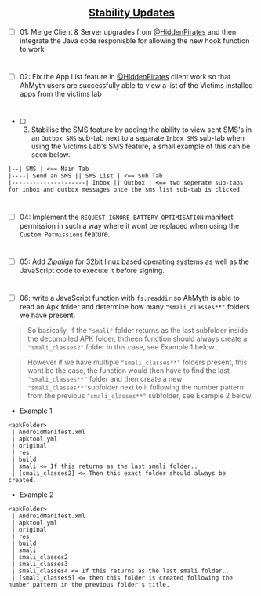 ## <div align="center"><ins>Stability Updates</ins></div>

- [ ] 01: Merge Client & Server upgrades from [@HiddenPirates](https://github.com/HiddenPirates) and then integrate the Java code responisble for allowing the new hook function to work
#
- [ ] 02: Fix the App List feature in [@HiddenPirates](https://github.com/HiddenPirates) client work so that AhMyth users are successfully able to view a list of the Victims installed apps from the victims lab
#
- [ ] 03. Stabilise the SMS feature by adding the ability to view sent SMS's in an `Outbox SMS` sub-tab next to a separate `Inbox SMS` sub-tab when using the Victims Lab's SMS feature, a small example of this can be seen below.
```
|--| SMS | <== Main Tab
|----| Send an SMS || SMS List | <== Sub Tab
|---------------------| Inbox || Outbox | <== two seperate sub-tabs for inbox and outbox messages once the sms list sub-tab is clicked 
```
#
- [ ] 04: Implement the `REQUEST_IGNORE_BATTERY_OPTIMISATION` manifest permission in such a way where it wont be replaced when using the `Custom Permissions` feature.
#
- [ ] 05: Add *Zipalign* for 32bit linux based operating systems as well as the JavaScript code to execute it before signing.
#
- [ ] 06: write a JavaScript function with `fs.readdir` so AhMyth is able to read an Apk folder and determine how many `"smali_classes**"` folders we have present. 

> So basically, if the `"smali"` folder returns as the last subfolder inside the decompiled APK folder, ththeen  function should always create a `"smali_classes2"` folder in this case, see Example 1 below...

> However if we have multiple `"smali_classes**"` folders present, this wont be the case, the function would then have to find the last `"smali_classes**"` folder and then create a new `"smali_classes**"`subfolder next to it following the number pattern from the previous `"smali_classes**"` subfolder, see Example 2 below.

- Example 1
```
<apkFolder>
 | AndroidManifest.xml
 | apktool.yml
 | original
 | res
 | build
 | smali <= If this returns as the last smali folder..
 | [smali_classes2] <= Then this exact folder should always be created.
```
- Example 2
```
<apkFolder>
 | AndroidManifest.xml
 | apktool.yml
 | original
 | res
 | build
 | smali
 | smali_classes2
 | smali_classes3
 | smali_classes4 <= If this returns as the last smali folder..
 | [smali_classes5] <= then this folder is created following the number pattern in the previous folder's title.
```
